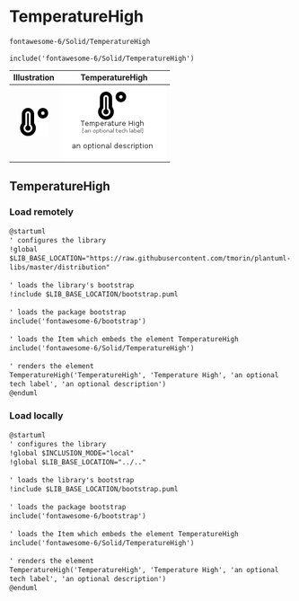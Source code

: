 # TemperatureHigh


```text
fontawesome-6/Solid/TemperatureHigh
```

```text
include('fontawesome-6/Solid/TemperatureHigh')
```



| Illustration | TemperatureHigh |
| :---: | :---: |
| ![illustration for Illustration](../../fontawesome-6/Solid/TemperatureHigh.png) | ![illustration for TemperatureHigh](../../fontawesome-6/Solid/TemperatureHigh.Local.png) |




## TemperatureHigh

### Load remotely
```plantuml
@startuml
' configures the library
!global $LIB_BASE_LOCATION="https://raw.githubusercontent.com/tmorin/plantuml-libs/master/distribution"

' loads the library's bootstrap
!include $LIB_BASE_LOCATION/bootstrap.puml

' loads the package bootstrap
include('fontawesome-6/bootstrap')

' loads the Item which embeds the element TemperatureHigh
include('fontawesome-6/Solid/TemperatureHigh')

' renders the element
TemperatureHigh('TemperatureHigh', 'Temperature High', 'an optional tech label', 'an optional description')
@enduml
```

### Load locally
```plantuml
@startuml
' configures the library
!global $INCLUSION_MODE="local"
!global $LIB_BASE_LOCATION="../.."

' loads the library's bootstrap
!include $LIB_BASE_LOCATION/bootstrap.puml

' loads the package bootstrap
include('fontawesome-6/bootstrap')

' loads the Item which embeds the element TemperatureHigh
include('fontawesome-6/Solid/TemperatureHigh')

' renders the element
TemperatureHigh('TemperatureHigh', 'Temperature High', 'an optional tech label', 'an optional description')
@enduml
```

